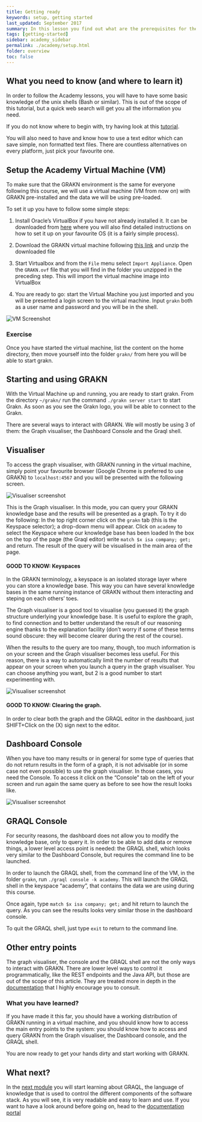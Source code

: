 ```yaml
---
title: Getting ready
keywords: setup, getting started
last_updated: September 2017
summary: In this lesson you find out what are the prerequisites for the rest of the Academy and you will have the first taste of GRAKN
tags: [getting-started]
sidebar: academy_sidebar
permalink: ./academy/setup.html
folder: overview
toc: false
---
```


## What you need to know (and where to learn it)

In order to follow the Academy lessons, you will have to have some basic knowledge of the unix shells (Bash or similar). This is out of the scope of this tutorial, but a quick web search will get you all the information you need.

If you do not know where to begin with, try having look at this [tutorial](http://lifehacker.com/5633909/who-needs-a-mouse-learn-to-use-the-command-line-for-almost-anything).

You will also need to have and know how to use a text editor which can save simple, non formatted text files. There are countless alternatives on every platform, just pick your favourite one.


## Setup the Academy Virtual Machine (VM)

To make sure that the GRAKN environment is the same for everyone following this course, we will use a virtual machine (VM from now on) with GRAKN pre-installed and the data we will be using pre-loaded.

To set it up you have to follow some simple steps:

  1. Install Oracle’s VirtualBox if you have not already installed it. It can be downloaded from [here](https://www.virtualbox.org/wiki/Downloads) where you will also find detailed instructions on how to set it up on your favourite OS (it is a fairly simple process).

  1. Download the GRAKN virtual machine following [this link](http://grakn.ai/download-academy) and unzip the downloaded file

  1. Start Virtualbox and from the `File` menu select `Import Appliance`. Open the `GRAKN.ovf` file that you will find in the folder you unzipped in the preceding step. This will import the virtual machine image into VirtualBox

  1. You are ready to go: start the Virtual Machine you just imported and you will be presented a login screen to the virtual machine. Input `grakn` both as a user name and password and you will be in the shell.

![VM Screenshot](/images/academy/1-welcome/VM-screenshot.png)

### Exercise

Once you have started the virtual machine, list the content on the home directory, then move yourself into the folder `grakn/` from here you will be able to start grakn.


## Starting and using GRAKN

With the Virtual Machine up and running, you are ready to start grakn. From the directory `~/grakn/` run the command `./grakn server start` to start Grakn. As soon as you see the Grakn logo, you will be able to connect to the Grakn.

There are several ways to interact with GRAKN. We will mostly be using 3 of them: the Graph visualiser, the Dashboard Console and the Graql shell.


## Visualiser

To access the graph visualiser, with GRAKN running in the virtual machine, simply point your favourite browser (Google Chrome is preferred to use GRAKN) to `localhost:4567` and you will be presented with the following screen.

![Visualiser screenshot](/images/academy/1-welcome/Dashboard.png)

This is the Graph visualiser. In this mode, you can query your GRAKN knowledge base and the results will be presented as a graph. To try it do the following:
In the top right corner click on the `grakn` tab (this is the Keyspace selector); a drop-down menu will appear. Click on `academy` to select the Keyspace where our knowledge base has been loaded
In the box on the top of the page (the Graql editor) write `match $x isa company; get;` and return. The result of the query will be visualised in the main area of the page.

#### GOOD TO KNOW: Keyspaces
In the GRAKN terminology, a keyspace is an isolated storage layer where you can store a knowledge base. This way you can have several knowledge bases in the same running instance of GRAKN without them interacting and steping on each others’ toes.

The Graph visualiser is a good tool to visualise (you guessed it) the graph structure underlying your knowledge base. It is useful to explore the graph, to find connection and to better understand the result of our reasoning engine thanks to the explanation facility (don’t worry if some of these terms sound obscure: they will become clearer during the rest of the course).

When the results to the query are too many, though, too much information is on your screen and the Graph visualiser becomes less useful. For this reason, there is a way to automatically limit the number of results that appear on your screen when you launch a query in the graph visualiser. You can choose anything you want, but 2 is a good number to start experimenting with.

![Visualiser screenshot](/images/academy/1-welcome/Dashboard-settings.png)

#### GOOD TO KNOW: Clearing the graph.
In order to clear both the graph and the GRAQL editor in the dashboard, just SHIFT+Click on the (X) sign next to the editor.


## Dashboard Console
When you have too many results or in general for some type of queries that do not return results in the form of a graph, it is not advisable (or in some case not even possible) to use the graph visualiser. In those cases, you need the Console. To access it click on the “Console” tab on the left of your screen and run again the same query as before to see how the result looks like.

![Visualiser screenshot](/images/academy/1-welcome/Dashboard-Console.png)


## GRAQL Console

For security reasons, the dashboard does not allow you to modify the knowledge base, only to query it. In order to be able to add data or remove things, a lower level access point is needed: the GRAQL shell, which  looks very similar to the Dashboard Console, but requires the command line to be launched.

In order to launch the GRAQL shell, from the command line of the VM, in the folder `grakn`, run `./graql console -k academy`. This will launch the GRAQL shell in the keyspace “academy”, that contains the data we are using during this course.

Once again, type `match $x isa company; get;` and hit return to launch the query. As you can see the results looks very similar those in the dashboard console.

To quit the GRAQL shell, just type `exit` to return to the command line.


## Other entry points

The graph visualiser, the console and the GRAQL shell are not the only ways to interact with GRAKN. There are lower level ways to control it programmatically, like the REST endpoints and the Java API, but those are out of the scope of this article. They are treated more in depth in the [documentation](/documentation/api-reference/api-reference.html) that I highly encourage you to consult.


### What you have learned?

If you have made it this far, you should have a working distribution of GRAKN running in a virtual machine, and you should know how to access the main entry points to the system: you should know how to access and query GRAKN from the Graph visualiser, the Dashboard console, and the GRAQL shell.

You are now ready to get your hands dirty and start working with GRAKN.


## What next?

In the [next module](/academy/graql-intro.html) you will start learning about GRAQL, the language of knowledge that is used to control the different components of the software stack. As you will see, it is very readable and easy to learn and use. If you want to have a look around before going on, head to the [documentation portal](/index.html)
